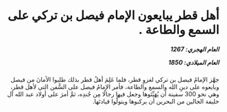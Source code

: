 <h1 dir="rtl">أهل قطر يبايعون الإمام فيصل بن تركي على السمع والطاعة .</h1>

<h5 dir="rtl">العام الهجري:  1267

العام الميلادي: 1850

</h5>

<p dir="rtl">جهَّز الإمامُ فيصل بن تركي لغزوِ قطر، فلما عَلِمَ أهلُ قطر بذلك طلبوا الأمانَ من فيصل وبايعوه على دينِ الله والسمع والطاعة، فأمر الإمامُ فيصل على السُّفن التي لأهل قطر، وهي نحو 300 سفينة أن يُهَيِّئوها وجعل فيها رجالًا مِن جُندِه، ثمَّ أمرَ على أولاد عبد الله آل خليفة الجالين من البحرين أن يركبوها ويتولَّوا قيادتَها.</p></br>
